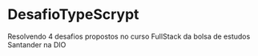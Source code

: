 # DesafioTypeScrypt
Resolvendo 4 desafios propostos no curso FullStack da bolsa de estudos Santander na DIO
